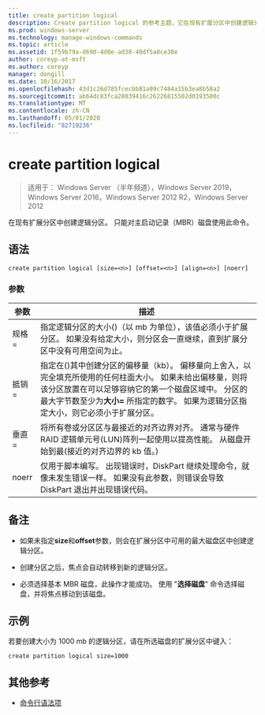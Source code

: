 ```yaml
---
title: create partition logical
description: Create partition logical 的参考主题，它在现有扩展分区中创建逻辑分区。
ms.prod: windows-server
ms.technology: manage-windows-commands
ms.topic: article
ms.assetid: 1f59b79a-d690-4d0e-ad38-40df5a0ce38e
author: coreyp-at-msft
ms.author: coreyp
manager: dongill
ms.date: 10/16/2017
ms.openlocfilehash: 43d1c26d785fcecbb81a99c7484a15b3ea8b58a2
ms.sourcegitcommit: ab64dc83fca28039416c26226815502d0193500c
ms.translationtype: MT
ms.contentlocale: zh-CN
ms.lasthandoff: 05/01/2020
ms.locfileid: "82719236"
---
```

# <a name="create-partition-logical"></a>create partition logical

> 适用于： Windows Server （半年频道），Windows Server 2019，Windows Server 2016，Windows Server 2012 R2，Windows Server 2012

在现有扩展分区中创建逻辑分区。 只能对主启动记录（MBR）磁盘使用此命令。

## <a name="syntax"></a>语法  
  
```  
create partition logical [size=<n>] [offset=<n>] [align=<n>] [noerr]  
```  
  
### <a name="parameters"></a>参数  
  
|  参数  |                                                                                                                                                                                                                       描述                                                                                                                                                                                                                        |
|-------------|----------------------------------------------------------------------------------------------------------------------------------------------------------------------------------------------------------------------------------------------------------------------------------------------------------------------------------------------------------------------------------------------------------------------------------------------------------|
|  规格\=<n>  |                                                                                                              指定逻辑分区的大小\(\)（以 mb 为单位），该值必须小于扩展分区。 如果没有给定大小，则分区会一直继续，直到扩展分区中没有可用空间为止。                                                                                                               |
| 抵销\=<n> | 指定在\(\)其中创建分区的偏移量（kb）。 偏移量向上舍入，以完全填充所使用的任何柱面大小。 如果未给出偏移量，则将该分区放置在可以足够容纳它的第一个磁盘区域中。 分区的最大字节数至少为**大小\=** 所指定的数字。 如果为逻辑分区指定大小，则它必须小于扩展分区。 |
| 垂直\=<n>  |                                                                                     将所有卷或分区区与最接近的对齐边界对齐。 通常与硬件 RAID 逻辑单元号\(LUN\)阵列一起使用以提高性能。  <n>从磁盘开始到最\(接近的对齐边界的 kb 值。\)                                                                                      |
|    noerr    |                                                                                                                           仅用于脚本编写。 出现错误时，DiskPart 继续处理命令，就像未发生错误一样。 如果没有此参数，则错误会导致 DiskPart 退出并出现错误代码。                                                                                                                           |
  
## <a name="remarks"></a>备注  
  
-   如果未指定**size**和**offset**参数，则会在扩展分区中可用的最大磁盘区中创建逻辑分区。  
  
-   创建分区之后，焦点会自动转移到新的逻辑分区。  
  
-   必须选择基本 MBR 磁盘，此操作才能成功。 使用 "**选择磁盘**" 命令选择磁盘，并将焦点移动到该磁盘。  
  
## <a name="examples"></a>示例  
若要创建大小为 1000 mb 的逻辑分区，请在所选磁盘的扩展分区中键入：  
  
```  
create partition logical size=1000  
```  
  
## <a name="additional-references"></a>其他参考  
- [命令行语法项](command-line-syntax-key.md)  
  

  

